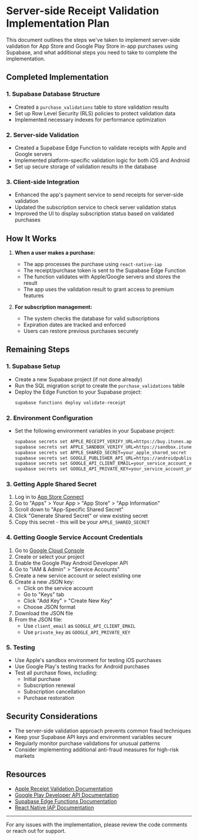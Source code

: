 # Server-side Receipt Validation Implementation Plan

This document outlines the steps we've taken to implement server-side validation for App Store and Google Play Store in-app purchases using Supabase, and what additional steps you need to take to complete the implementation.

## Completed Implementation

### 1. Supabase Database Structure
- Created a `purchase_validations` table to store validation results
- Set up Row Level Security (RLS) policies to protect validation data
- Implemented necessary indexes for performance optimization

### 2. Server-side Validation
- Created a Supabase Edge Function to validate receipts with Apple and Google servers
- Implemented platform-specific validation logic for both iOS and Android
- Set up secure storage of validation results in the database

### 3. Client-side Integration
- Enhanced the app's payment service to send receipts for server-side validation
- Updated the subscription service to check server validation status 
- Improved the UI to display subscription status based on validated purchases

## How It Works

1. **When a user makes a purchase:**
   - The app processes the purchase using `react-native-iap`
   - The receipt/purchase token is sent to the Supabase Edge Function
   - The function validates with Apple/Google servers and stores the result
   - The app uses the validation result to grant access to premium features

2. **For subscription management:**
   - The system checks the database for valid subscriptions
   - Expiration dates are tracked and enforced
   - Users can restore previous purchases securely

## Remaining Steps

### 1. Supabase Setup
- Create a new Supabase project (if not done already)
- Run the SQL migration script to create the `purchase_validations` table
- Deploy the Edge Function to your Supabase project:
  ```bash
  supabase functions deploy validate-receipt
  ```

### 2. Environment Configuration
- Set the following environment variables in your Supabase project:
  ```bash
  supabase secrets set APPLE_RECEIPT_VERIFY_URL=https://buy.itunes.apple.com/verifyReceipt
  supabase secrets set APPLE_SANDBOX_VERIFY_URL=https://sandbox.itunes.apple.com/verifyReceipt
  supabase secrets set APPLE_SHARED_SECRET=your_apple_shared_secret
  supabase secrets set GOOGLE_PUBLISHER_API_URL=https://androidpublisher.googleapis.com/androidpublisher/v3/applications
  supabase secrets set GOOGLE_API_CLIENT_EMAIL=your_service_account_email
  supabase secrets set GOOGLE_API_PRIVATE_KEY=your_service_account_private_key
  ```

### 3. Getting Apple Shared Secret
1. Log in to [App Store Connect](https://appstoreconnect.apple.com)
2. Go to "Apps" > Your App > "App Store" > "App Information"
3. Scroll down to "App-Specific Shared Secret"
4. Click "Generate Shared Secret" or view existing secret
5. Copy this secret - this will be your `APPLE_SHARED_SECRET`

### 4. Getting Google Service Account Credentials
1. Go to [Google Cloud Console](https://console.cloud.google.com)
2. Create or select your project
3. Enable the Google Play Android Developer API
4. Go to "IAM & Admin" > "Service Accounts"
5. Create a new service account or select existing one
6. Create a new JSON key:
   - Click on the service account
   - Go to "Keys" tab
   - Click "Add Key" > "Create New Key"
   - Choose JSON format
7. Download the JSON file
8. From the JSON file:
   - Use `client_email` as `GOOGLE_API_CLIENT_EMAIL`
   - Use `private_key` as `GOOGLE_API_PRIVATE_KEY`

### 5. Testing
- Use Apple's sandbox environment for testing iOS purchases
- Use Google Play's testing tracks for Android purchases
- Test all purchase flows, including:
  - Initial purchase
  - Subscription renewal
  - Subscription cancellation
  - Purchase restoration

## Security Considerations

- The server-side validation approach prevents common fraud techniques
- Keep your Supabase API keys and environment variables secure
- Regularly monitor purchase validations for unusual patterns
- Consider implementing additional anti-fraud measures for high-risk markets

## Resources

- [Apple Receipt Validation Documentation](https://developer.apple.com/documentation/storekit/in-app_purchase/validating_receipts_with_the_app_store)
- [Google Play Developer API Documentation](https://developers.google.com/android-publisher)
- [Supabase Edge Functions Documentation](https://supabase.com/docs/guides/functions)
- [React Native IAP Documentation](https://github.com/react-native-iap/react-native-iap)

---

For any issues with the implementation, please review the code comments or reach out for support.